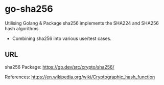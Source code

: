 # go-sha256
Utilising Golang &amp; Package sha256 implements the SHA224 and SHA256 hash algorithms.


- Combining sha256 into various use/test cases.

## URL
sha256 Package: https://go.dev/src/crypto/sha256/

References: https://en.wikipedia.org/wiki/Cryptographic_hash_function
